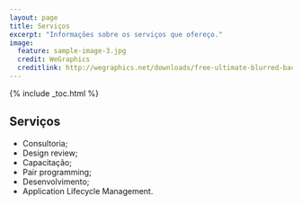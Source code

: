 ```yaml
---
layout: page
title: Serviços
excerpt: "Informações sobre os serviços que ofereço."
image:
  feature: sample-image-3.jpg
  credit: WeGraphics
  creditlink: http://wegraphics.net/downloads/free-ultimate-blurred-background-pack/
---
```


{% include _toc.html %}

## Serviços

* Consultoria;
* Design review;
* Capacitação;
* Pair programming;
* Desenvolvimento;
* Application Lifecycle Management.
